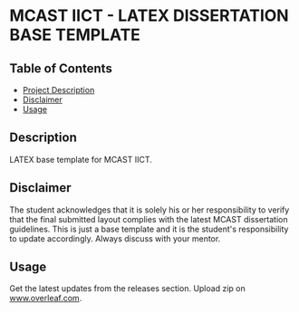 # MCAST IICT - LATEX DISSERTATION BASE TEMPLATE

## Table of Contents

* [Project Description](#Description)
* [Disclaimer](#Disclaimer)
* [Usage](#Usage)

## Description

LATEX base template for MCAST IICT.

## Disclaimer
The student acknowledges that it is solely his or her responsibility to verify that the final submitted layout complies with the latest MCAST dissertation guidelines. This is just a base template and it is the student's responsibility to update accordingly. Always discuss with  your mentor.

## Usage

Get the latest updates from the releases section. Upload zip on www.overleaf.com.
